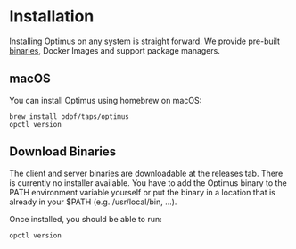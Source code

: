 # Installation

Installing Optimus on any system is straight forward. 
We provide pre-built [binaries](https://github.com/odpf/optimus/releases), 
Docker Images and support package managers.

## macOS
You can install Optimus using homebrew on macOS:

```shell
brew install odpf/taps/optimus
opctl version
```

## Download Binaries
The client and server binaries are downloadable at the releases tab. There is 
currently no installer available. You have to add the Optimus binary to the PATH 
environment variable yourself or put the binary in a location that is already 
in your $PATH (e.g. /usr/local/bin, ...).

Once installed, you should be able to run:
```shell
opctl version
```
